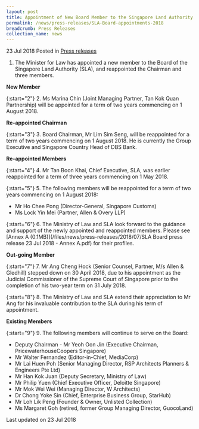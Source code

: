 ```yaml
---
layout: post
title: Appointment of New Board Member to the Singapore Land Authority and Reappointment of Chairman and Three Members
permalink: /news/press-releases/SLA-Board-appointments-2018
breadcrumb: Press Releases
collection_name: news
---
```


23 Jul 2018 Posted in [Press releases](/news/press-releases)


1. The Minister for Law has appointed a new member to the Board of the Singapore Land Authority (SLA), and reappointed the Chairman and three members.

**New Member**

{:start="2"}
2. Ms Marina Chin (Joint Managing Partner, Tan Kok Quan Partnership) will be appointed for a term of two years commencing on 1 August 2018.

**Re-appointed Chairman**

{:start="3"}
3. Board Chairman, Mr Lim Sim Seng, will be reappointed for a term of two years commencing on 1 August 2018. He is currently the Group Executive and Singapore Country Head of DBS Bank.

**Re-appointed Members**

{:start="4"}
4. Mr Tan Boon Khai, Chief Executive, SLA, was earlier reappointed for a term of three years commencing on 1 May 2018.

{:start="5"}
5. The following members will be reappointed for a term of two years commencing on 1 August 2018:
* Mr Ho Chee Pong (Director-General, Singapore Customs)
* Ms Lock Yin Mei (Partner, Allen & Overy LLP)

{:start="6"}
6. The Ministry of Law and SLA look forward to the guidance and support of the newly appointed and reappointed members. Please see [Annex A (0.1MB)](/files/news/press-releases/2018/07/SLA Board press release 23 Jul 2018 - Annex A.pdf) for their profiles.

**Out-going Member** 
 
{:start="7"} 
7. Mr Ang Cheng Hock (Senior Counsel, Partner, M/s Allen & Gledhill) stepped down on 30 April 2018, due to his appointment as the Judicial Commissioner of the Supreme Court of Singapore prior to the completion of his two-year term on 31 July 2018.

{:start="8"}
8. The Ministry of Law and SLA extend their appreciation to Mr Ang for his invaluable contribution to the SLA during his term of appointment.

**Existing Members**

{:start="9"}
9. The following members will continue to serve on the Board:

* Deputy Chairman - Mr Yeoh Oon Jin (Executive Chairman, PricewaterhouseCoopers Singapore)
* Mr Walter Fernandez (Editor-in-Chief, MediaCorp)
* Mr Lai Huen Poh (Senior Managing Director, RSP Architects Planners & Engineers Pte Ltd)
* Mr Han Kok Juan (Deputy Secretary, Ministry of Law)
* Mr Philip Yuen (Chief Executive Officer, Deloitte Singapore)
* Mr Mok Wei Wei (Managing Director, W Architects)
* Dr Chong Yoke Sin (Chief, Enterprise Business Group, StarHub)
* Mr Loh Lik Peng (Founder & Owner, Unlisted Collection)
* Ms Margaret Goh (retired, former Group Managing Director, GuocoLand)

<p class="right-side-updated">Last updated on 23 Jul 2018</p>
